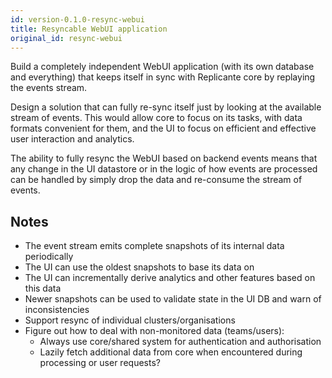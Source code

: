 ```yaml
---
id: version-0.1.0-resync-webui
title: Resyncable WebUI application
original_id: resync-webui
---
```


Build a completely independent WebUI application (with its own database and everything) 
that keeps itself in sync with Replicante core by replaying the events stream.

Design a solution that can fully re-sync itself just by looking at the available stream of events.
This would allow core to focus on its tasks, with data formats convenient for them,
and the UI to focus on efficient and effective user interaction and analytics.

The ability to fully resync the WebUI based on backend events means that any change in the UI
datastore or in the logic of how events are processed can be handled by simply drop the data
and re-consume the stream of events.

## Notes

  * The event stream emits complete snapshots of its internal data periodically
  * The UI can use the oldest snapshots to base its data on
  * The UI can incrementally derive analytics and other features based on this data
  * Newer snapshots can be used to validate state in the UI DB and warn of inconsistencies
  * Support resync of individual clusters/organisations
  * Figure out how to deal with non-monitored data (teams/users):
    * Always use core/shared system for authentication and authorisation
    * Lazily fetch additional data from core when encountered during processing or user requests?
